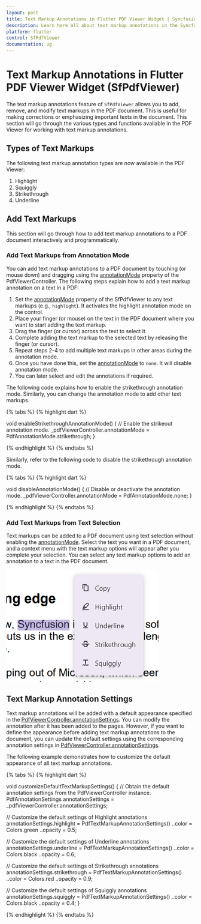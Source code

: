 ```yaml
---
layout: post
title: Text Markup Annotations in Flutter PDF Viewer Widget | Syncfusion
description: Learn here all about text markup annotations in the Syncfusion® Flutter PDF Viewer (SfPdfViewer) widget and more.
platform: flutter
control: SfPdfViewer
documentation: ug
---
```


# Text Markup Annotations in Flutter PDF Viewer Widget (SfPdfViewer)

The text markup annotations feature of `SfPdfViewer` allows you to add, remove, and modify text markups in the PDF document. This is useful for making corrections or emphasizing important texts in the document. This section will go through the various types and functions available in the PDF Viewer for working with text markup annotations.

## Types of Text Markups

The following text markup annotation types are now available in the PDF Viewer:
1. Highlight
2. Squiggly
3. Strikethrough
4. Underline

## Add Text Markups

This section will go through how to add text markup annotations to a PDF document interactively and programmatically.

### Add Text Markups from Annotation Mode

You can add text markup annotations to a PDF document by touching (or mouse down) and dragging using the [annotationMode](https://pub.dev/documentation/syncfusion_flutter_pdfviewer/latest/pdfviewer/PdfViewerController/annotationMode.html) property of the PdfViewerController. The following steps explain how to add a text markup annotation on a text in a PDF:

1. Set the [annotationMode](https://pub.dev/documentation/syncfusion_flutter_pdfviewer/latest/pdfviewer/PdfViewerController/annotationMode.html) property of the SfPdfViewer to any text markups (e.g., `highlight`). It activates the highlight annotation mode on the control.
2. Place your finger (or mouse) on the text in the PDF document where you want to start adding the text markup.
3. Drag the finger (or cursor) across the text to select it.
4. Complete adding the text markup to the selected text by releasing the finger (or cursor).
5. Repeat steps 2-4 to add multiple text markups in other areas during the annotation mode.
6. Once you have done this, set the [annotationMode](https://pub.dev/documentation/syncfusion_flutter_pdfviewer/latest/pdfviewer/PdfViewerController/annotationMode.html) to `none`. It will disable annotation mode.
7. You can later select and edit the annotations if required.

The following code explains how to enable the strikethrough annotation mode. Similarly, you can change the annotation mode to add other text markups.

{% tabs %}
{% highlight dart %}

void enableStrikethroughAnnotationMode() {
  // Enable the strikeout annotation mode.
  _pdfViewerController.annotationMode = PdfAnnotationMode.strikethrough;
}

{% endhighlight %}
{% endtabs %}

Similarly, refer to the following code to disable the strikethrough annotation mode.

{% tabs %}
{% highlight dart %}

void disableAnnotationMode() {
  // Disable or deactivate the annotation mode.
  _pdfViewerController.annotationMode = PdfAnnotationMode.none;
}

{% endhighlight %}
{% endtabs %}

### Add Text Markups from Text Selection

Text markups can be added to a PDF document using text selection without enabling the [annotationMode](https://pub.dev/documentation/syncfusion_flutter_pdfviewer/latest/pdfviewer/PdfViewerController/annotationMode.html). Select the text you want in a PDF document, and a context menu with the text markup options will appear after you complete your selection. You can select any text markup options to add an annotation to a text in the PDF document.

![Text selection context menu in Flutter PDF Viewer.](images/annotations/flutter-pdf-viewer-text-selection-context-menu.png)

## Text Markup Annotation Settings

Text markup annotations will be added with a default appearance specified in the [PdfViewerController.annotationSettings](https://pub.dev/documentation/syncfusion_flutter_pdfviewer/latest/pdfviewer/PdfViewerController/annotationSettings.html). You can modify the annotation after it has been added to the pages. However, if you want to define the appearance before adding text markup annotations to the document, you can update the default settings using the corresponding annotation settings in [PdfViewerController.annotationSettings](https://pub.dev/documentation/syncfusion_flutter_pdfviewer/latest/pdfviewer/PdfViewerController/annotationSettings.html). 

The following example demonstrates how to customize the default appearance of all text markup annotations.

{% tabs %}
{% highlight dart %}

void customizeDefaultTextMarkupSettings() {
  // Obtain the default annotation settings from the PdfViewerController instance.
  PdfAnnotationSettings annotationSettings =
      _pdfViewerController.annotationSettings;

  // Customize the default settings of Highlight annotations
  annotationSettings.highlight = PdfTextMarkupAnnotationSettings()
    ..color = Colors.green
    ..opacity = 0.5;

  // Customize the default settings of Underline annotations
  annotationSettings.underline = PdfTextMarkupAnnotationSettings()
    ..color = Colors.black
    ..opacity = 0.6;

  // Customize the default settings of Strikethrough annotations
  annotationSettings.strikethrough = PdfTextMarkupAnnotationSettings()
    ..color = Colors.red
    ..opacity = 0.9;

  // Customize the default settings of Squiggly annotations
  annotationSettings.squiggly = PdfTextMarkupAnnotationSettings()
    ..color = Colors.black
    ..opacity = 0.4;
}

{% endhighlight %}
{% endtabs %}
